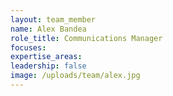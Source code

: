 ```yaml
---
layout: team_member
name: Alex Bandea
role_title: Communications Manager
focuses:
expertise_areas:
leadership: false
image: /uploads/team/alex.jpg
---
```


